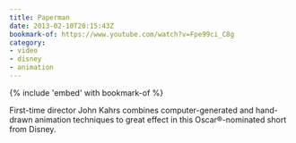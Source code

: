 ```yaml
---
title: Paperman
date: 2013-02-10T20:15:43Z
bookmark-of: https://www.youtube.com/watch?v=Fpe99ci_C8g
category:
- video
- disney
- animation
---
```

{% include 'embed' with bookmark-of %}

First-time director John Kahrs combines computer-generated and hand-drawn animation techniques to great effect in this Oscar®-nominated short from Disney.
